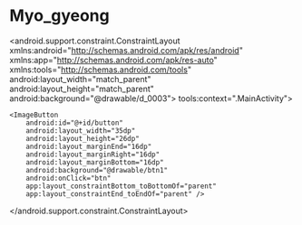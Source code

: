 # Myo_gyeong

<!--activity_main.xml text에서 -->
<?xml version="1.0" encoding="utf-8"?>
<android.support.constraint.ConstraintLayout xmlns:android="http://schemas.android.com/apk/res/android"
    xmlns:app="http://schemas.android.com/apk/res-auto"
    xmlns:tools="http://schemas.android.com/tools"
    android:layout_width="match_parent"
    android:layout_height="match_parent"
    <!--배경이미지설정 -->
    android:background="@drawable/d_0003">
    tools:context=".MainActivity">

    <ImageButton
        android:id="@+id/button"
        android:layout_width="35dp"
        android:layout_height="26dp"
        android:layout_marginEnd="16dp"
        android:layout_marginRight="16dp"
        android:layout_marginBottom="16dp"
        android:background="@drawable/btn1"
        android:onClick="btn"
        app:layout_constraintBottom_toBottomOf="parent"
        app:layout_constraintEnd_toEndOf="parent" />
</android.support.constraint.ConstraintLayout>
